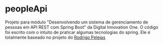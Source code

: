 # peopleApi

Projeto para módulo "Desenvolvendo um sistema de gerenciamento de pessoas em API REST com Spring Boot" da Digital Innovation One.
O código foi escrito com o intuito de praticar algumas tecnologias do spring. Ele é totalmente baseado no projeto do [Rodrigo Peleias
](https://github.com/rpeleias-v1/personapi_digital_innovation_one)
